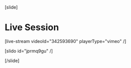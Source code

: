 [slide]
# Live Session

[live-stream videoId="342593690" playerType="vimeo" /]

[slido id="jprmq9gu" /]

[/slide]